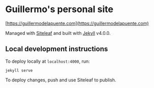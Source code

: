 # Guillermo's personal site

[https://guillermodelapuente.com](https://guillermodelapuente.com)

Managed with [Siteleaf](https://www.siteleaf.com/) and built with [Jekyll](https://jekyllrb.com/) v4.0.0.

## Local development instructions

To deploy locally at `localhost:4000`, run:

```console
jekyll serve
```

To deploy changes, push and use Siteleaf to publish.